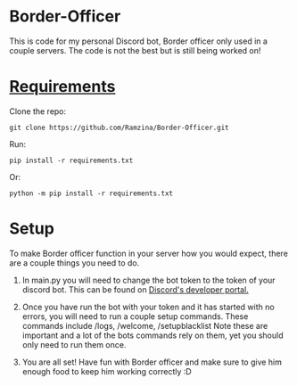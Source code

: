 # Border-Officer
This is code for my personal Discord bot, Border officer only used in a couple servers. The code is not the best but is still being worked on!

# [Requirements](https://github.com/Ramzina/Border-Officer/blob/main/requirements.txt)

Clone the repo:
```
git clone https://github.com/Ramzina/Border-Officer.git
```

Run:
```
pip install -r requirements.txt
```
Or:
```
python -m pip install -r requirements.txt
```

# Setup

To make Border officer function in your server how you would expect, there are a couple things you need to do.

1) In main.py you will need to change the bot token to the token of your discord bot. This can be found on [Discord's developer portal.](https://discord.com/developers/applications)

2) Once you have run the bot with your token and it has started with no errors, you will need to run a couple setup commands. These commands include /logs, /welcome, /setupblacklist
Note these are important and a lot of the bots commands rely on them, yet you should only need to run them once.

3) You are all set! Have fun with Border officer and make sure to give him enough food to keep him working correctly :D
